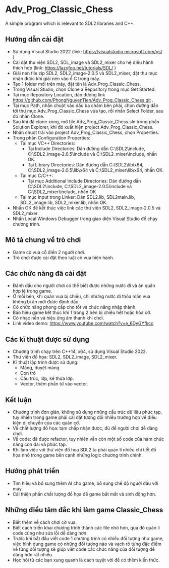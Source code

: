 # Adv_Prog_Classic_Chess
A simple program which is relevant to SDL2 libraries and C++.
## Hướng dẫn cài đặt 
- Sử dụng Visual Studio 2022 (link: https://visualstudio.microsoft.com/vs/ )
- Cài đặt thư viện SDL2, SDL_image và SDL2_mixer cho hệ điều hành thích hợp (link: https://lazyfoo.net/tutorials/SDL/ )
- Giải nén file zip SDL2, SDL2_image-2.0.5 và SDL2_mixer, đặt thư mục nhận được khi giải nén vào ổ C trong máy.
- Tạo 1 folder mới trên máy, đặt tên là Adv_Prog_Classic_Chess.
- Trong Visual Studio, chọn Clone a Repository trong mục Get Started.
- Tại mục Repository Location, dán đường link https://github.com/PhongNguyenTien/Adv_Prog_Classic_Chess.git .
- Tại mục Path, nhấn chuột vào dấu ba chấm bên phải, chọn đường dẫn tới thư mục Adv_Prog_Classic_Chess vừa tạo, rồi nhấn Select Folder, sau đó nhấn Clone.
- Sau khi đã clone xong, mở file Adv_Prog_Classic_Chess.sln trong phần Solution Explorer, khi đó xuất hiện project Adv_Prog_Classic_Chess.
- Nhấn chuột trái vào project Adv_Prog_Classic_Chess, chọn Properties.
- Trong phần Configuration Properties:
  - Tại mục VC++ Directories:
    - Tại Include Directories: Dán đường dẫn C:\SDL2\include, C:\SDL2_image-2.0.5\include và C:\SDL2_mixer\include, nhấn OK.
    - Tại Library Directories: Dán đường dẫn C:\SDL2\lib\x64, C:\SDL2_image-2.0.5\lib\x64 và C:\SDL2_mixer\lib\x64, nhấn OK.
  - Tại mục C/C++: 
    - Tại mục Additional Include Directories: Dán đường dẫn C:\SDL2\include, C:\SDL2_image-2.0.5\include và C:\SDL2_mixer\include, nhấn OK
  - Tại mục Input trong Linker: Dán SDL2.lib, SDL2main.lib, SDL2_image.lib, SDL2_mixer.lib, nhấn OK.
 - Nhấn OK để kết thúc việc link các thư viện SDL2, SDL2_image-2.0.5 và SDL2_mixer.
 - Nhấn Local Windows Debugger trong giao diện Visual Studio để chạy chương trình.
## Mô tả chung về trò chơi
- Game cờ vua cổ điển 2 người chơi.
- Trò chơi được cài đặt theo luật cờ vua hiện hành.
## Các chức năng đã cài đặt
- Đánh dấu cho người chơi có thể biết được những nước đi và ăn quân hợp lệ trong game.
- Ở mỗi bên, khi quân vua bị chiếu, chỉ những nước đi thỏa mãn vua không bị ăn mới được đánh dấu.
- Có chức năng phong cấp cho tốt và chức năng nhập thành.
- Báo hiệu game kết thúc khi 1 trong 2 bên bị chiếu hết hoặc hòa cờ.
- Có nhạc nền và hiệu ứng âm thanh khi chơi.
- Link video demo: https://www.youtube.com/watch?v=e_6DyGYfkco
## Các kĩ thuật được sử dụng
- Chương trình chạy trên C++14, x64, sử dụng Visual Studio 2022.
- Thư viện đồ họa: SDL2, SDL2_image, SDL2_mixer.
- Kĩ thuật lập trình được sử dụng:
  - Mảng, duyệt mảng. 
  - Con trỏ
  - Cấu trúc, lớp, kế thừa lớp.
  - Vector, thêm phần tử vào vector.
## Kết luận
- Chương trình đơn giản, không sử dụng những cấu trúc dữ liệu phức tạp, tuy nhiên trong game phải cài đặt tương đối nhiều trường hợp vể điều kiện di chuyển của các quân cờ.
- Về chất lượng đồ họa: tạm chấp nhận được, đủ để người chơi dễ dàng chơi.
- Về code: đã được refactor, tuy nhiên vẫn còn một số code của hàm chức năng còn dài và phức tạp.
- Khi làm việc với thư viện đồ họa SDL2 ta phải quản lí nhiều chi tiết đồ họa nhỏ trong game bên cạnh những logic chương trình chính.
## Hướng phát triển
- Tìm hiểu và bổ sung thêm AI cho game, bổ sung chế độ người đấu với máy.
- Cải thiện phần chất lượng đồ họa để game bắt mắt và sinh động hơn.
## Những điều tâm đắc khi làm game Classic_Chess
- Biết thêm về cách chơi cờ vua.
- Biết cách triển khai chương trình thành các file nhỏ hơn, qua đó quản lí code cũng như sửa lỗi dễ dàng hơn.
- Trước khi bắt đầu viết code 1 chương trình có nhiều đối tượng như game, việc hình dung game có những đối tượng nào và vạch rõ từng đặc điểm về từng đối tượng sẽ giúp viết code các chức năng của đối tượng dễ dàng hơn rất nhiều.
- Học hỏi từ các bạn xung quanh là cách tuyệt vời để có thêm kiến thức.
